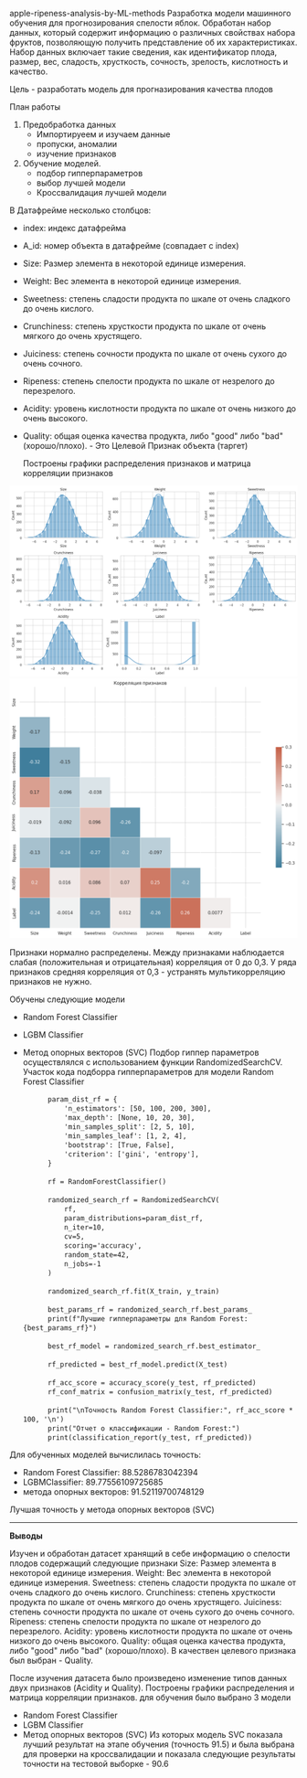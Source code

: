 apple-ripeness-analysis-by-ML-methods
Разработка модели машинного обучения для прогнозирования спелости яблок.
Обработан набор данных, который содержит информацию о различных свойствах набора фруктов, позволяющую получить представление об их характеристиках. 
Набор данных включает такие сведения, как идентификатор плода, размер, вес, сладость, хрусткость, сочность, зрелость, кислотность и качество.

Цель - разработать модель для прогназирования качества плодов

План работы
1. Предобработка данных
    - Импортируеем и изучаем данные
    - пропуски, аномалии
    - изучение признаков
2. Обучение моделей.
    - подбор гипперпараметров
    - выбор лучшей модели
    - Кроссвалидация лучшей модели

В Датафрейме несколько столбцов:
- index: индекс датафрейма
- A_id: номер объекта в датафрейме (совпадает с index)
- Size: Размер элемента в некоторой единице измерения.
- Weight: Вес элемента в некоторой единице измерения.
- Sweetness: степень сладости продукта по шкале от очень сладкого до очень кислого.
- Crunchiness: степень хрусткости продукта по шкале от очень мягкого до очень хрустящего.
- Juiciness: степень сочности продукта по шкале от очень сухого до очень сочного.
- Ripeness: степень спелости продукта по шкале от незрелого до перезрелого.
- Acidity: уровень кислотности продукта по шкале от очень низкого до очень высокого.
- Quality: общая оценка качества продукта, либо "good" либо "bad" (хорошо/плохо). - Это Целевой Признак объекта (таргет)
  
  Построены графики распределения признаков и матрица корреляции признаков 

![Распределения признаков](https://github.com/Digital-Department-Vavilov-University/apple-ripeness-analysis-by-ML-methods/blob/main/Hist_plot.png)
![Матрица корреляции признаков](https://github.com/Digital-Department-Vavilov-University/apple-ripeness-analysis-by-ML-methods/blob/main/matrx_corr.png)

Признаки нормално распределены.
Между признаками наблюдается слабая (положительная и отрицательная) корреляция от 0 до 0,3. У ряда признаков средняя корреляция от 0,3 - устранять мультикорреляцию признаков не нужно.

Обучены следующие модели
- Random Forest Classifier
- LGBM Classifier
- Метод опорных векторов (SVC)
Подбор гиппер параметров осуществлялся с использованием функции RandomizedSearchCV.
Участок кода подборра гипперпараметров для модели Random Forest Classifier

            param_dist_rf = {
                'n_estimators': [50, 100, 200, 300],
                'max_depth': [None, 10, 20, 30],
                'min_samples_split': [2, 5, 10],
                'min_samples_leaf': [1, 2, 4],
                'bootstrap': [True, False],
                'criterion': ['gini', 'entropy'],
            }
            
            rf = RandomForestClassifier()
            
            randomized_search_rf = RandomizedSearchCV(
                rf,
                param_distributions=param_dist_rf,
                n_iter=10,
                cv=5,
                scoring='accuracy',
                random_state=42,
                n_jobs=-1
            )
            
            randomized_search_rf.fit(X_train, y_train)
            
            best_params_rf = randomized_search_rf.best_params_
            print(f"Лучшие гипперпараметры для Random Forest: {best_params_rf}")
            
            best_rf_model = randomized_search_rf.best_estimator_
            
            rf_predicted = best_rf_model.predict(X_test)
            
            rf_acc_score = accuracy_score(y_test, rf_predicted)
            rf_conf_matrix = confusion_matrix(y_test, rf_predicted)

            print("\nТочность Random Forest Classifier:", rf_acc_score * 100, '\n')
            print("Отчет о классификации - Random Forest:")
            print(classification_report(y_test, rf_predicted))

  
Для обученных моделей вычислилась точность:
-  Random Forest Classifier: 88.5286783042394
-  LGBMClassifier: 89.77556109725685
-  метода опорных векторов: 91.52119700748129

Лучшая точность у метода опорных векторов (SVC)
____
__Выводы__

Изучен и обработан датасет хранящий в себе информацию о спелости плодов содержащий следующие признаки
Size: Размер элемента в некоторой единице измерения.
Weight: Вес элемента в некоторой единице измерения.
Sweetness: степень сладости продукта по шкале от очень сладкого до очень кислого.
Crunchiness: степень хрусткости продукта по шкале от очень мягкого до очень хрустящего.
Juiciness: степень сочности продукта по шкале от очень сухого до очень сочного.
Ripeness: степень спелости продукта по шкале от незрелого до перезрелого.
Acidity: уровень кислотности продукта по шкале от очень низкого до очень высокого.
Quality: общая оценка качества продукта, либо "good" либо "bad" (хорошо/плохо).
В качествен целевого признака был выбран - Quality.

После изучения датасета было произведено изменение типов данных двух признаков (Acidity и  Quality).
Построены графики распределения и матрица корреляции признаков.
для обучения было выбрано 3 модели
- Random Forest Classifier
- LGBM Classifier
- Метод опорных векторов (SVC)
Из которых модель SVC показала лучший результат на этапе обучения (точность 91.5) и была выбрана для проверки на кроссвалидации и показала следующие результаты точности на тестовой выборке - 90.6
